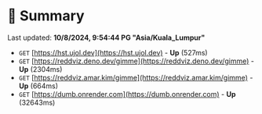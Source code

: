 # 📖 Summary
Last updated: **10/8/2024, 9:54:44 PG "Asia/Kuala_Lumpur"**

- `GET` [https://hst.ujol.dev](https://hst.ujol.dev) - **Up** (527ms)
- `GET` [https://reddviz.deno.dev/gimme](https://reddviz.deno.dev/gimme) - **Up** (2304ms)
- `GET` [https://reddviz.amar.kim/gimme](https://reddviz.amar.kim/gimme) - **Up** (664ms)
- `GET` [https://dumb.onrender.com](https://dumb.onrender.com) - **Up** (32643ms)
